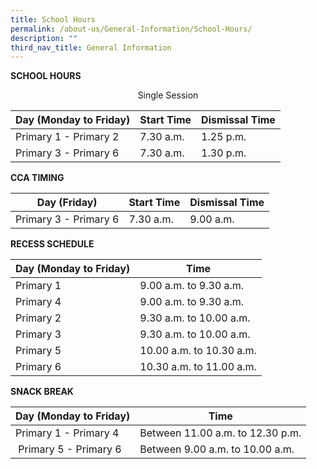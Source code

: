 ```yaml
---
title: School Hours
permalink: /about-us/General-Information/School-Hours/
description: ""
third_nav_title: General Information
---
```

**SCHOOL HOURS**

<center> Single Session </center>

| Day (Monday to Friday) | Start Time | Dismissal Time |
| -------- | -------- | -------- |
|Primary 1 - Primary 2   | 7.30 a.m.     | 1.25 p.m.     |
|Primary 3 - Primary 6   | 7.30 a.m.     | 1.30 p.m.     |

**CCA TIMING**

| Day (Friday) | Start Time | Dismissal Time |
| -------- | -------- | -------- |
| Primary 3 - Primary 6     | 7.30 a.m.     | 9.00 a.m.     |

**RECESS SCHEDULE**  
  
  
	
| Day (Monday to Friday)  | Time | 
| -------- | -------- |
| Primary 1     | 9.00 a.m. to 9.30 a.m.     |
| Primary 4 | 9.00 a.m. to 9.30 a.m.
| Primary 2 | 9.30 a.m. to 10.00 a.m.
| Primary 3 | 9.30 a.m. to 10.00 a.m.
| Primary 5 | 10.00 a.m. to 10.30 a.m.
| Primary 6 | 10.30 a.m. to 11.00 a.m.

**SNACK BREAK**

| Day (Monday to Friday) | Time | 
| -------- | -------- |
| Primary 1 - Primary 4| Between 11.00 a.m. to 12.30 p.m.
| &nbsp;Primary 5 - Primary 6 | Between 9.00 a.m. to 10.00 a.m.